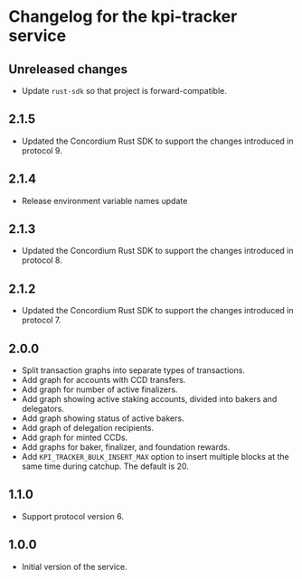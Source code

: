 # Changelog for the kpi-tracker service

## Unreleased changes

- Update `rust-sdk` so that project is forward-compatible.

## 2.1.5

- Updated the Concordium Rust SDK to support the changes introduced in protocol 9.

## 2.1.4

- Release environment variable names update

## 2.1.3

- Updated the Concordium Rust SDK to support the changes introduced in protocol 8.

## 2.1.2

- Updated the Concordium Rust SDK to support the changes introduced in protocol 7.

## 2.0.0

- Split transaction graphs into separate types of transactions.
- Add graph for accounts with CCD transfers.
- Add graph for number of active finalizers.
- Add graph showing active staking accounts, divided into bakers and delegators.
- Add graph showing status of active bakers.
- Add graph of delegation recipients.
- Add graph for minted CCDs.
- Add graphs for baker, finalizer, and foundation rewards.
- Add `KPI_TRACKER_BULK_INSERT_MAX` option to insert multiple blocks at the same
  time during catchup. The default is 20.

## 1.1.0

- Support protocol version 6.

## 1.0.0

- Initial version of the service.
